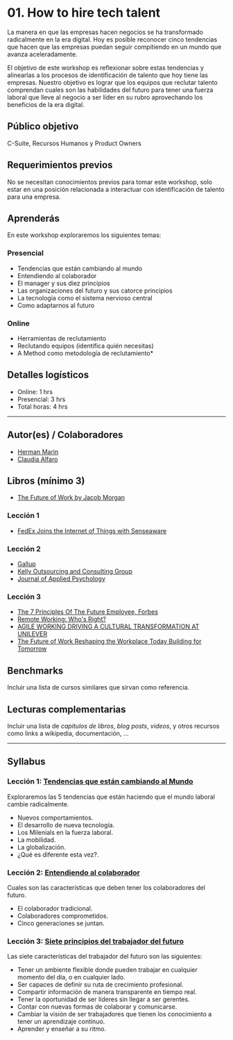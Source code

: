# 01. How to hire tech talent

La manera en que las empresas hacen negocios se ha transformado radicalmente en la era digital. Hoy es posible reconocer cinco tendencias que hacen que las empresas puedan seguir compitiendo en un mundo que avanza aceleradamente.   

El objetivo de este workshop es reflexionar sobre estas tendencias y alinearlas a los procesos de identificación de talento que hoy tiene las empresas.
Nuestro objetivo es lograr que los equipos que reclutar talento comprendan cuales son las habilidades del futuro para tener una fuerza laboral que lleve al negocio a ser líder en su rubro aprovechando los beneficios de la era digital.

## Público objetivo

C-Suite, Recursos Humanos y Product Owners

## Requerimientos previos

No se necesitan conocimientos previos para tomar este workshop, solo estar en una posición relacionada a interactuar con identificación de talento para una empresa.

## Aprenderás

En este workshop exploraremos los siguientes temas:

### Presencial
- Tendencias que están cambiando al mundo
- Entendiendo al colaborador
- El manager y sus diez principios
- Las organizaciones del futuro y sus catorce principios
- La tecnología como el sistema nervioso central
- Como adaptarnos al futuro

### Online
- Herramientas de reclutamiento
- Reclutando equipos (identifica quién necesitas)
- A Method como metodología de reclutamiento*

## Detalles logísticos

* Online: 1 hrs
* Presencial: 3 hrs
* Total horas: 4 hrs

***

## Autor(es) / Colaboradores

* [Herman Marin](https://www.linkedin.com/in/herman-marin/)
* [Claudia Alfaro](https://www.linkedin.com/in/claudiaalfaro/)

## Libros (mínimo 3)

- [The Future of Work by Jacob Morgan](https://www.amazon.com/Future-Work-Attract-Competitive-Organization/dp/1118877241/ref=la_B00703V3WO_1_2?s=books&ie=UTF8&qid=1394472808&sr=1-2)

### Lección 1
- [FedEx Joins the Internet of Things with Senseaware](https://readwrite.com/2009/12/04/fedex_joins_the_internet_of_things_with_senseaware/)

### Lección 2
- [Gallup](http://www.gallup.com/)
- [Kelly Outsourcing and Consulting Group](http://www.kellyservices.co.in/)
- [Journal of Applied Psychology](http://www.apa.org/pubs/journals/apl/)

### Lección 3
- [The 7 Principles Of The Future Employee, Forbes](https://www.forbes.com/sites/jacobmorgan/2014/11/11/the-7-principles-of-the-future-employee/#37654d5d4cac)
- [Remote Working: Who's Right?](https://www.forbes.com/sites/edwardlawler/2013/05/15/remote-working-whos-right/#36e736173a79)
- [AGILE WORKING DRIVING A CULTURAL TRANSFORMATION AT UNILEVER](http://www.unwired.eu.com/WT12/asia/_pdfs/WORKTECH12Asia-Unilever.pdf)
- [The Future of Work Reshaping the Workplace Today Building for Tomorrow](https://thefutureorganization.com/future-work-research-report/)

## Benchmarks

Incluir una lista de cursos similares que sirvan como referencia.

## Lecturas complementarias

Incluir una lista de _capítulos de libros_, _blog posts_, _videos_, y otros
recursos como links a wikipedia, documentación, ...

***

## Syllabus

### Lección 1: [Tendencias que están cambiando al Mundo](https://github.com/Laboratoria/executive-training/blob/00-how-to-hire-tech-talent/00-how-to-hire-tech-talent/01-tendencias-que-estan-formando-el-mundo.md)

Exploraremos las 5 tendencias que están haciendo que el mundo laboral cambie radicalmente. 
- Nuevos comportamientos.
- El desarrollo de nueva tecnología. 
- Los Milenials en la fuerza laboral.
- La mobilidad.
- La globalización.
- ¿Qué es diferente esta vez?.

### Lección 2: [Entendiendo al colaborador](https://github.com/Laboratoria/executive-training/blob/00-how-to-hire-tech-talent/00-how-to-hire-tech-talent/02-el-colaborador-y-sus-siete-principios.md)
Cuales son las características que deben tener los colaboradores del futuro.
- El colaborador tradicional.
- Colaboradores comprometidos.
- Cinco generaciones se juntan.

### Lección 3: [Siete principios del trabajador del futuro](https://github.com/Laboratoria/executive-training/blob/00-how-to-hire-tech-talent/00-how-to-hire-tech-talent/03-siete-principios-del-trabajador-del-futuro.md)
Las siete características del trabajador del futuro son las siguientes:
- Tener un ambiente flexible donde pueden trabajar en cualquier momento del día, o en cualquier lado.
- Ser capaces de definir su ruta de crecimiento profesional.
- Compartir información de manera transparente en tiempo real.
- Tener la oportunidad de ser líderes sin llegar a ser gerentes.
- Contar con nuevas formas de colaborar y comunicarse.
- Cambiar la visión de ser trabajadores que tienen los conocimiento a tener un aprendizaje continuo.
- Aprender y enseñar a su ritmo.














